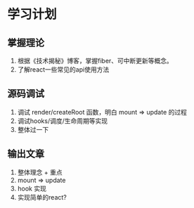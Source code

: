 # 学习计划

## 掌握理论
  1. 根据《技术揭秘》博客，掌握fiber、可中断更新等概念。
  2. 了解react一些常见的api使用方法

## 源码调试
  1. 调试 render/createRoot 函数，明白 mount => update 的过程
  2. 调试hooks/调度/生命周期等实现
  3. 整体过一下

## 输出文章
  1. 整体理念 + 重点
  2. mount => update
  3. hook 实现
  4. 实现简单的react?